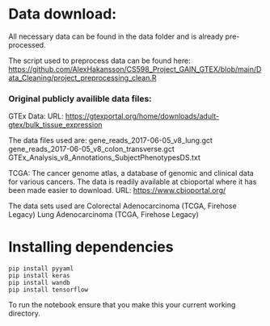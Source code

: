 # Data download:

All necessary data can be found in the data folder and is already pre-processed.

The script used to preprocess data can be found here:
https://github.com/AlexHakansson/CS598_Project_GAIN_GTEX/blob/main/Data_Cleaning/project_preprocessing_clean.R

### Original publicly availible data files:

GTEx Data: URL: https://gtexportal.org/home/downloads/adult-gtex/bulk_tissue_expression

The data files used are: gene_reads_2017-06-05_v8_lung.gct gene_reads_2017-06-05_v8_colon_transverse.gct GTEx_Analysis_v8_Annotations_SubjectPhenotypesDS.txt

TCGA: The cancer genome atlas, a database of genomic and clinical data for various cancers. The data is readily available at cbioportal where it has been made easier to download. URL: https://www.cbioportal.org/

The data sets used are Colorectal Adenocarcinoma (TCGA, Firehose Legacy) Lung Adenocarcinoma (TCGA, Firehose Legacy)

# Installing dependencies
```
pip install pyyaml
pip install keras
pip install wandb
pip install tensorflow
```

To run the notebook ensure that you make this your current working directory.
